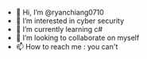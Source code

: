 - 👋 Hi, I’m @ryanchiang0710
- 👀 I’m interested in cyber security
- 🌱 I’m currently learning c#
- 💞️ I’m looking to collaborate on myself
- 📫 How to reach me : you can't

<!---
ryanchiang0710/ryanchiang0710 is a ✨ special ✨ repository because its `README.md` (this file) appears on your GitHub profile.
You can click the Preview link to take a look at your changes.
--->
